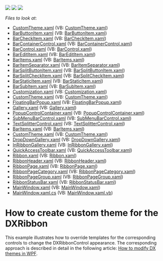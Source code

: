 <!-- default badges list -->
![](https://img.shields.io/endpoint?url=https://codecentral.devexpress.com/api/v1/VersionRange/128655535/11.1.12%2B)
[![](https://img.shields.io/badge/Open_in_DevExpress_Support_Center-FF7200?style=flat-square&logo=DevExpress&logoColor=white)](https://supportcenter.devexpress.com/ticket/details/E2909)
[![](https://img.shields.io/badge/📖_How_to_use_DevExpress_Examples-e9f6fc?style=flat-square)](https://docs.devexpress.com/GeneralInformation/403183)
<!-- default badges end -->
<!-- default file list -->
*Files to look at*:

* [CustomTheme.xaml](./CS/WpfApplication1/CustomTheme.xaml) (VB: [CustomTheme.xaml](./VB/WpfApplication1/CustomTheme.xaml))
* [BarButtonItem.xaml](./CS/WpfApplication1/CustomTheme/Bars/BarButtonItem.xaml) (VB: [BarButtonItem.xaml](./VB/WpfApplication1/CustomTheme/Bars/BarButtonItem.xaml))
* [BarCheckItem.xaml](./CS/WpfApplication1/CustomTheme/Bars/BarCheckItem.xaml) (VB: [BarCheckItem.xaml](./VB/WpfApplication1/CustomTheme/Bars/BarCheckItem.xaml))
* [BarContainerControl.xaml](./CS/WpfApplication1/CustomTheme/Bars/BarContainerControl.xaml) (VB: [BarContainerControl.xaml](./VB/WpfApplication1/CustomTheme/Bars/BarContainerControl.xaml))
* [BarControl.xaml](./CS/WpfApplication1/CustomTheme/Bars/BarControl.xaml) (VB: [BarControl.xaml](./VB/WpfApplication1/CustomTheme/Bars/BarControl.xaml))
* [BarEditItem.xaml](./CS/WpfApplication1/CustomTheme/Bars/BarEditItem.xaml) (VB: [BarEditItem.xaml](./VB/WpfApplication1/CustomTheme/Bars/BarEditItem.xaml))
* [BarItems.xaml](./CS/WpfApplication1/CustomTheme/Bars/BarItems.xaml) (VB: [BarItems.xaml](./VB/WpfApplication1/CustomTheme/Bars/BarItems.xaml))
* [BarItemSeparator.xaml](./CS/WpfApplication1/CustomTheme/Bars/BarItemSeparator.xaml) (VB: [BarItemSeparator.xaml](./VB/WpfApplication1/CustomTheme/Bars/BarItemSeparator.xaml))
* [BarSplitButtonItem.xaml](./CS/WpfApplication1/CustomTheme/Bars/BarSplitButtonItem.xaml) (VB: [BarSplitButtonItem.xaml](./VB/WpfApplication1/CustomTheme/Bars/BarSplitButtonItem.xaml))
* [BarSplitCheckItem.xaml](./CS/WpfApplication1/CustomTheme/Bars/BarSplitCheckItem.xaml) (VB: [BarSplitCheckItem.xaml](./VB/WpfApplication1/CustomTheme/Bars/BarSplitCheckItem.xaml))
* [BarStaticItem.xaml](./CS/WpfApplication1/CustomTheme/Bars/BarStaticItem.xaml) (VB: [BarStaticItem.xaml](./VB/WpfApplication1/CustomTheme/Bars/BarStaticItem.xaml))
* [BarSubItem.xaml](./CS/WpfApplication1/CustomTheme/Bars/BarSubItem.xaml) (VB: [BarSubItem.xaml](./VB/WpfApplication1/CustomTheme/Bars/BarSubItem.xaml))
* [Customization.xaml](./CS/WpfApplication1/CustomTheme/Bars/Customization.xaml) (VB: [Customization.xaml](./VB/WpfApplication1/CustomTheme/Bars/Customization.xaml))
* [CustomTheme.xaml](./CS/WpfApplication1/CustomTheme/Bars/CustomTheme.xaml) (VB: [CustomTheme.xaml](./VB/WpfApplication1/CustomTheme/Bars/CustomTheme.xaml))
* [FloatingBarPopup.xaml](./CS/WpfApplication1/CustomTheme/Bars/FloatingBarPopup.xaml) (VB: [FloatingBarPopup.xaml](./VB/WpfApplication1/CustomTheme/Bars/FloatingBarPopup.xaml))
* [Gallery.xaml](./CS/WpfApplication1/CustomTheme/Bars/Gallery.xaml) (VB: [Gallery.xaml](./VB/WpfApplication1/CustomTheme/Bars/Gallery.xaml))
* [PopupControlContainer.xaml](./CS/WpfApplication1/CustomTheme/Bars/PopupControlContainer.xaml) (VB: [PopupControlContainer.xaml](./VB/WpfApplication1/CustomTheme/Bars/PopupControlContainer.xaml))
* [SubMenuBarControl.xaml](./CS/WpfApplication1/CustomTheme/Bars/SubMenuBarControl.xaml) (VB: [SubMenuBarControl.xaml](./VB/WpfApplication1/CustomTheme/Bars/SubMenuBarControl.xaml))
* [TextSplitterControl.xaml](./CS/WpfApplication1/CustomTheme/Bars/TextSplitterControl.xaml) (VB: [TextSplitterControl.xaml](./VB/WpfApplication1/CustomTheme/Bars/TextSplitterControl.xaml))
* [BarItems.xaml](./CS/WpfApplication1/CustomTheme/Ribbon/BarItems.xaml) (VB: [BarItems.xaml](./VB/WpfApplication1/CustomTheme/Ribbon/BarItems.xaml))
* [CustomTheme.xaml](./CS/WpfApplication1/CustomTheme/Ribbon/CustomTheme.xaml) (VB: [CustomTheme.xaml](./VB/WpfApplication1/CustomTheme/Ribbon/CustomTheme.xaml))
* [DropDownGallery.xaml](./CS/WpfApplication1/CustomTheme/Ribbon/DropDownGallery.xaml) (VB: [DropDownGallery.xaml](./VB/WpfApplication1/CustomTheme/Ribbon/DropDownGallery.xaml))
* [InRibbonGallery.xaml](./CS/WpfApplication1/CustomTheme/Ribbon/InRibbonGallery.xaml) (VB: [InRibbonGallery.xaml](./VB/WpfApplication1/CustomTheme/Ribbon/InRibbonGallery.xaml))
* [QuickAccessToolbar.xaml](./CS/WpfApplication1/CustomTheme/Ribbon/QuickAccessToolbar.xaml) (VB: [QuickAccessToolbar.xaml](./VB/WpfApplication1/CustomTheme/Ribbon/QuickAccessToolbar.xaml))
* [Ribbon.xaml](./CS/WpfApplication1/CustomTheme/Ribbon/Ribbon.xaml) (VB: [Ribbon.xaml](./VB/WpfApplication1/CustomTheme/Ribbon/Ribbon.xaml))
* [RibbonHeader.xaml](./CS/WpfApplication1/CustomTheme/Ribbon/RibbonHeader.xaml) (VB: [RibbonHeader.xaml](./VB/WpfApplication1/CustomTheme/Ribbon/RibbonHeader.xaml))
* [RibbonPage.xaml](./CS/WpfApplication1/CustomTheme/Ribbon/RibbonPage.xaml) (VB: [RibbonPage.xaml](./VB/WpfApplication1/CustomTheme/Ribbon/RibbonPage.xaml))
* [RibbonPageCategory.xaml](./CS/WpfApplication1/CustomTheme/Ribbon/RibbonPageCategory.xaml) (VB: [RibbonPageCategory.xaml](./VB/WpfApplication1/CustomTheme/Ribbon/RibbonPageCategory.xaml))
* [RibbonPageGroup.xaml](./CS/WpfApplication1/CustomTheme/Ribbon/RibbonPageGroup.xaml) (VB: [RibbonPageGroup.xaml](./VB/WpfApplication1/CustomTheme/Ribbon/RibbonPageGroup.xaml))
* [RibbonStatusBar.xaml](./CS/WpfApplication1/CustomTheme/Ribbon/RibbonStatusBar.xaml) (VB: [RibbonStatusBar.xaml](./VB/WpfApplication1/CustomTheme/Ribbon/RibbonStatusBar.xaml))
* [MainWindow.xaml](./CS/WpfApplication1/MainWindow.xaml) (VB: [MainWindow.xaml](./VB/WpfApplication1/MainWindow.xaml))
* [MainWindow.xaml.cs](./CS/WpfApplication1/MainWindow.xaml.cs) (VB: [MainWindow.xaml.vb](./VB/WpfApplication1/MainWindow.xaml.vb))
<!-- default file list end -->
# How to create custom theme for the DXRibbon


<p>This example illustrates how to override templates for the corresponding controls to change the DXRibbonControl appearance. The corresponding approach is described in detail in the following article: <a href="https://www.devexpress.com/Support/Center/p/ka18580">How to modify DX themes in WPF</a>.</p>

<br/>



